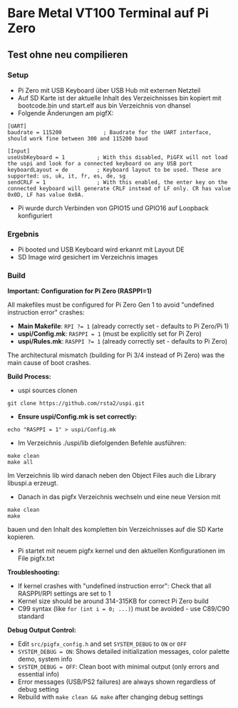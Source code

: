 # Bare Metal VT100 Terminal auf Pi Zero 

## Test ohne neu compilieren

### Setup

- Pi Zero mit USB Keyboard über USB Hub mit externen Netzteil
- Auf SD Karte ist der aktuelle Inhalt des Verzeichnisses bin kopiert mit bootcode.bin und start.elf aus bin Verzeichnis von dhansel
- Folgende Änderungen am pigfX:
```
[UART] 
baudrate = 115200             ; Baudrate for the UART interface, should work fine between 300 and 115200 baud

[Input]
useUsbKeyboard = 1          ; With this disabled, PiGFX will not load the uspi and look for a connected keyboard on any USB port
keyboardLayout = de         ; Keyboard layout to be used. These are supported: us, uk, it, fr, es, de, sg
sendCRLF = 1                ; With this enabled, the enter key on the connected keyboard will generate CRLF instead of LF only. CR has value 0x0D, LF has value 0x0A.
```
- Pi wurde durch Verbinden von GPIO15 und GPIO16 auf Loopback konfiguriert

### Ergebnis
- Pi booted und USB Keyboard wird erkannt mit Layout DE
- SD Image wird gesichert im Verzeichnis images

### Build

**Important: Configuration for Pi Zero (RASPPI=1)**

All makefiles must be configured for Pi Zero Gen 1 to avoid "undefined instruction error" crashes:

- **Main Makefile**: `RPI ?= 1` (already correctly set - defaults to Pi Zero/Pi 1)
- **uspi/Config.mk**: `RASPPI = 1` (must be explicitly set for Pi Zero)
- **uspi/Rules.mk**: `RASPPI ?= 1` (already correctly set - defaults to Pi Zero)

The architectural mismatch (building for Pi 3/4 instead of Pi Zero) was the main cause of boot crashes.

**Build Process:**

- uspi sources clonen
```
git clone https://github.com/rsta2/uspi.git
````
- **Ensure uspi/Config.mk is set correctly:**
```
echo "RASPPI = 1" > uspi/Config.mk
```
- Im Verzeichnis ./uspi/lib diefolgenden Befehle ausführen:
````
make clean
make all
````
Im Verzeichnis lib wird danach neben den Object Files auch die Library libuspi.a erzeugt.

- Danach in das pigfx Verzeichnis wechseln und eine neue Version mit
````
make clean
make
````
bauen und den Inhalt des kompletten bin Verzeichnisses auf die SD Karte kopieren. 

- Pi startet mit neuem pigfx kernel und den aktuellen Konfigurationen im File pigfx.txt

**Troubleshooting:**
- If kernel crashes with "undefined instruction error": Check that all RASPPI/RPI settings are set to 1
- Kernel size should be around 314-315KB for correct Pi Zero build
- C99 syntax (like `for (int i = 0; ...)`) must be avoided - use C89/C90 standard

**Debug Output Control:**
- Edit `src/pigfx_config.h` and set `SYSTEM_DEBUG` to `ON` or `OFF`
- `SYSTEM_DEBUG = ON`: Shows detailed initialization messages, color palette demo, system info
- `SYSTEM_DEBUG = OFF`: Clean boot with minimal output (only errors and essential info)
- Error messages (USB/PS2 failures) are always shown regardless of debug setting
- Rebuild with `make clean && make` after changing debug settings


